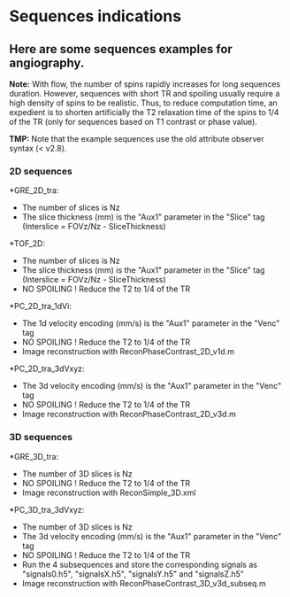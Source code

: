 # Sequences indications #

## Here are some sequences examples for angiography.

**Note:** With flow, the number of spins rapidly increases for long sequences duration. However, sequences with short TR and spoiling usually require a high density of spins to be realistic. Thus, to reduce computation time, an expedient is to shorten artificially the T2 relaxation time of the spins to 1/4 of the TR (only for sequences based on T1 contrast or phase value).

**TMP:** Note that the example sequences use the old attribute observer syntax (< v2.8).

### 2D sequences ###


*GRE_2D_tra:
- The number of slices is Nz
- The slice thickness (mm) is the "Aux1" parameter in the "Slice" tag
(Interslice =  FOVz/Nz - SliceThickness)


*TOF_2D:
- The number of slices is Nz
- The slice thickness (mm) is the "Aux1" parameter in the "Slice" tag
(Interslice =  FOVz/Nz - SliceThickness)
- NO SPOILING ! Reduce the T2 to 1/4 of the TR


*PC_2D_tra_1dVi:
- The 1d velocity encoding (mm/s) is the "Aux1" parameter in the "Venc" tag
- NO SPOILING ! Reduce the T2 to 1/4 of the TR
- Image reconstruction with ReconPhaseContrast_2D_v1d.m


*PC_2D_tra_3dVxyz:
- The 3d velocity encoding (mm/s) is the "Aux1" parameter in the "Venc" tag
- NO SPOILING ! Reduce the T2 to 1/4 of the TR
- Image reconstruction with ReconPhaseContrast_2D_v3d.m


### 3D sequences ###


*GRE_3D_tra:
- The number of 3D slices is Nz
- NO SPOILING ! Reduce the T2 to 1/4 of the TR
- Image reconstruction with ReconSimple_3D.xml


*PC_3D_tra_3dVxyz:
- The number of 3D slices is Nz
- The 3d velocity encoding (mm/s) is the "Aux1" parameter in the "Venc" tag
- NO SPOILING ! Reduce the T2 to 1/4 of the TR
- Run the 4 subsequences and store the corresponding signals as "signals0.h5", "signalsX.h5", "signalsY.h5" and "signalsZ.h5"
- Image reconstruction with ReconPhaseContrast_3D_v3d_subseq.m
